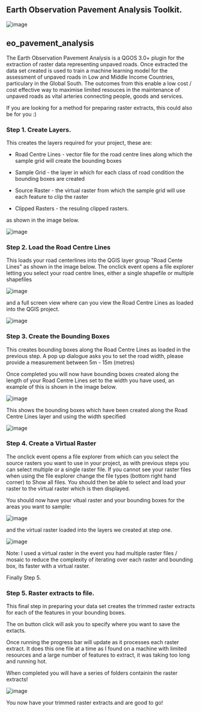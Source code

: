 ## Earth Observation Pavement Analysis Toolkit.

![image](https://github.com/user-attachments/assets/04a78093-f08b-4bd5-9685-153a16b6d2f4)

## eo_pavement_analysis

The Earth Observation Pavement Analysis is a QGOS 3.0+ plugin for the extraction of raster data representing unpaved roads. Once extracted the data set created is used to train a machine learning model for the assessment of unpaved roads in Low and Middle Income Countries, particulary in the Global South. The outcomes from this enable a low cost / cost effective way to maximise limited resouces in the maintenance of unpaved roads as vital arteries connecting people, goods and services. 

If you are looking for a method for preparing raster extracts, this could also be for you :) 


### Step 1. Create Layers. 

This creates the layers required for your project, these are:

  - Road Centre Lines - vector file for the road centre lines along which the sample grid will create the bounding boxes

  - Sample Grid - the layer in which for each class of road condition the bounding boxes are created

  - Source Raster - the virtual raster from which the sample grid will use each feature to clip the raster

  - Clipped Rasters - the resuling clipped rasters. 

as shown in the image below. 

![image](https://github.com/user-attachments/assets/fdc6b558-03cb-48f4-908d-07e1fea81544)

### Step 2. Load the Road Centre Lines

This loads your road centerlines into the QGIS layer group "Road Cente Lines" as shown in the image below. The onclick event opens a file explorer letting you select your road centre lines, either a single shapefile or multiple shapefiles


![image](https://github.com/user-attachments/assets/6ec4b1ce-15ff-4c88-b8a1-799d7365a743)

and a full screen view where can you view the Road Centre Lines as loaded into the QGIS project. 

![image](https://github.com/user-attachments/assets/eb2c1953-d48f-400c-9be1-1d80c42c2925)


### Step 3. Create the Bounding Boxes

This creates bounding boxes along the Road Centre Lines as loaded in the previous step. A pop up dialogue asks you to set the road width, please provide a measurement between 5m - 15m (metres)

Once completed you will now have bounding boxes created along the length of your Road Centre Lines set to the width you have used, an example of this is shown in the image below. 

![image](https://github.com/user-attachments/assets/8034bde3-8280-491c-94fc-2d2f2d98ebb5)

This shows the bounding boxes which have been created along the Road Centre Lines layer and using the width specified 

![image](https://github.com/user-attachments/assets/1471ec58-99d4-4bd5-a955-62a2b8fc4db9)



### Step 4. Create a Virtual Raster

The onclick event opens a file explorer from which can you select the source rasters you want to use in your project, as with previous steps you can select multiple or a single raster file. If you cannot see your raster files when using the file explorer change the file types (bottom right hand corner) to Show all files. You should then be able to select and load your raster to the virtual raster which is then displayed.

You should now have your vitual raster and your bounding boxes for the areas you want to sample:

![image](https://github.com/user-attachments/assets/1b552331-b2ed-49b2-8112-798d4e89fb7f)

and the virtual raster loaded into the layers we created at step one. 

![image](https://github.com/user-attachments/assets/ac3f81d1-c83b-4f50-9cfe-78ba6435e481)

Note: I used  a virtual raster in the event you had multiple raster files / mosaic to reduce the complexity of iterating over each raster and bounding box, its faster with a virtual raster. 

Finally Step 5.

### Step 5. Raster extracts to file. 

This final step in preparing your data set creates the trimmed raster extracts for each of the features in your bounding boxes. 

The on button click will ask you to specify where you want to save the extacts.

Once running the progress bar will update as it processes each raster extract. It does this one file at a time as I found on a machine with limited resources and a large number of features to extract, it was taking too long and running hot.

When completed you will have a series of folders containin the raster extracts!

![image](https://github.com/user-attachments/assets/497380c9-cf58-4868-b65a-70534dd443a6)

You now have your trimmed raster extracts and are good to go! 




